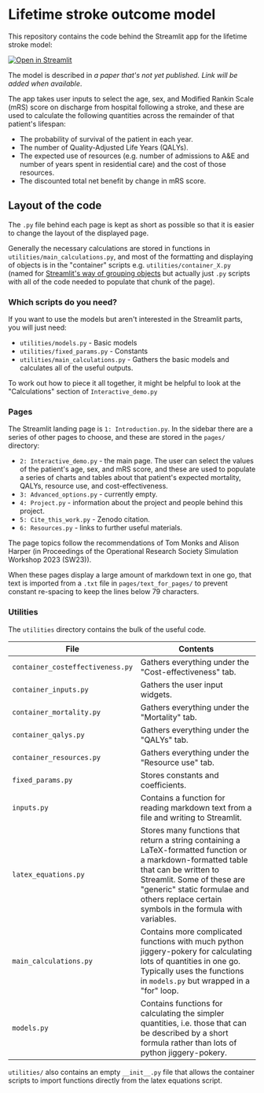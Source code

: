 # Lifetime stroke outcome model

This repository contains the code behind the Streamlit app for the lifetime stroke model:

[![Open in Streamlit](https://static.streamlit.io/badges/streamlit_badge_black_white.svg)](https://lifetime-stroke-outcome.streamlit.app/)

The model is described in _a paper that's not yet published. Link will be added when available_.

The app takes user inputs to select the age, sex, and Modified Rankin Scale (mRS) score on discharge from hospital following a stroke, and these are used to calculate the following quantities across the remainder of that patient's lifespan:
+ The probability of survival of the patient in each year.
+ The number of Quality-Adjusted Life Years (QALYs).
+ The expected use of resources (e.g. number of admissions to A&E and number of years spent in residential care) and the cost of those resources.
+ The discounted total net benefit by change in mRS score. 

## Layout of the code

The `.py` file behind each page is kept as short as possible so that it is easier to change the layout of the displayed page.

Generally the necessary calculations are stored in functions in `utilities/main_calculations.py`, and most of the formatting and displaying of objects is in the "container" scripts e.g. `utilities/container_X.py` (named for [Streamlit's way of grouping objects](https://docs.streamlit.io/library/api-reference/layout/st.container) but actually just `.py` scripts with all of the code needed to populate that chunk of the page).

### Which scripts do you need?

If you want to use the models but aren't interested in the Streamlit parts, you will just need:

+ `utilities/models.py` - Basic models
+ `utilities/fixed_params.py` - Constants
+ `utilities/main_calculations.py` - Gathers the basic models and calculates all of the useful outputs. 

To work out how to piece it all together, it might be helpful to look at the "Calculations" section of `Interactive_demo.py`


### Pages 

The Streamlit landing page is `1: Introduction.py`. In the sidebar there are a series of other pages to choose, and these are stored in the `pages/` directory:

+ `2: Interactive_demo.py` - the main page. The user can select the values of the patient's age, sex, and mRS score, and these are used to populate a series of charts and tables about that patient's expected mortality, QALYs, resource use, and cost-effectiveness.
+ `3: Advanced_options.py` - currently empty.
+ `4: Project.py` - information about the project and people behind this project.
+ `5: Cite_this_work.py` - Zenodo citation. 
+ `6: Resources.py` - links to further useful materials. 

The page topics follow the recommendations of Tom Monks and Alison Harper (in Proceedings of the Operational Research Society Simulation Workshop 2023 (SW23)). 

When these pages display a large amount of markdown text in one go, that text is imported from a `.txt` file in `pages/text_for_pages/` to prevent constant re-spacing to keep the lines below 79 characters. 

### Utilities
The `utilities` directory contains the bulk of the useful code. 

| File | Contents | 
| --- | --- | 
| `container_costeffectiveness.py` | Gathers everything under the "Cost-effectiveness" tab.
| `container_inputs.py` | Gathers the user input widgets.
| `container_mortality.py` | Gathers everything under the "Mortality" tab.
| `container_qalys.py` | Gathers everything under the "QALYs" tab.
| `container_resources.py` | Gathers everything under the "Resource use" tab.
| `fixed_params.py` | Stores constants and coefficients. |
| `inputs.py` | Contains a function for reading markdown text from a file and writing to Streamlit. |
| `latex_equations.py` | Stores many functions that return a string containing a LaTeX-formatted function or a markdown-formatted table that can be written to Streamlit. Some of these are "generic" static formulae and others replace certain symbols in the formula with variables. |
| `main_calculations.py` | Contains more complicated functions with much python jiggery-pokery for calculating lots of quantities in one go. Typically uses the functions in `models.py` but wrapped in a "for" loop. |
| `models.py` | Contains functions for calculating the simpler quantities, i.e. those that can be described by a short formula rather than lots of python jiggery-pokery.  |

`utilities/` also contains an empty `__init__.py` file that allows the container scripts to import functions directly from the latex equations script. 

#